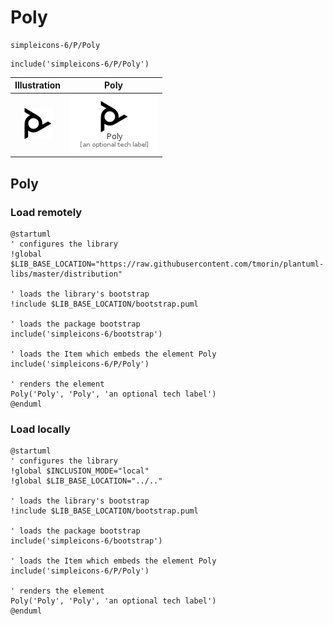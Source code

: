 # Poly


```text
simpleicons-6/P/Poly
```

```text
include('simpleicons-6/P/Poly')
```



| Illustration | Poly |
| :---: | :---: |
| ![illustration for Illustration](../../simpleicons-6/P/Poly.png) | ![illustration for Poly](../../simpleicons-6/P/Poly.Local.png) |




## Poly

### Load remotely
```plantuml
@startuml
' configures the library
!global $LIB_BASE_LOCATION="https://raw.githubusercontent.com/tmorin/plantuml-libs/master/distribution"

' loads the library's bootstrap
!include $LIB_BASE_LOCATION/bootstrap.puml

' loads the package bootstrap
include('simpleicons-6/bootstrap')

' loads the Item which embeds the element Poly
include('simpleicons-6/P/Poly')

' renders the element
Poly('Poly', 'Poly', 'an optional tech label')
@enduml
```

### Load locally
```plantuml
@startuml
' configures the library
!global $INCLUSION_MODE="local"
!global $LIB_BASE_LOCATION="../.."

' loads the library's bootstrap
!include $LIB_BASE_LOCATION/bootstrap.puml

' loads the package bootstrap
include('simpleicons-6/bootstrap')

' loads the Item which embeds the element Poly
include('simpleicons-6/P/Poly')

' renders the element
Poly('Poly', 'Poly', 'an optional tech label')
@enduml
```

